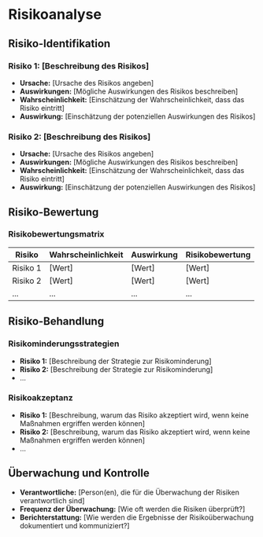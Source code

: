 # Risikoanalyse

## Risiko-Identifikation

### Risiko 1: [Beschreibung des Risikos]

- **Ursache:** [Ursache des Risikos angeben]
- **Auswirkungen:** [Mögliche Auswirkungen des Risikos beschreiben]
- **Wahrscheinlichkeit:** [Einschätzung der Wahrscheinlichkeit, dass das Risiko eintritt]
- **Auswirkung:** [Einschätzung der potenziellen Auswirkungen des Risikos]

### Risiko 2: [Beschreibung des Risikos]

- **Ursache:** [Ursache des Risikos angeben]
- **Auswirkungen:** [Mögliche Auswirkungen des Risikos beschreiben]
- **Wahrscheinlichkeit:** [Einschätzung der Wahrscheinlichkeit, dass das Risiko eintritt]
- **Auswirkung:** [Einschätzung der potenziellen Auswirkungen des Risikos]

## Risiko-Bewertung

### Risikobewertungsmatrix

| Risiko | Wahrscheinlichkeit | Auswirkung | Risikobewertung |
|--------|--------------------|------------|-----------------|
| Risiko 1 | [Wert] | [Wert] | [Wert] |
| Risiko 2 | [Wert] | [Wert] | [Wert] |
| ...    | ...                | ...        | ...             |

## Risiko-Behandlung

### Risikominderungsstrategien

- **Risiko 1:** [Beschreibung der Strategie zur Risikominderung]
- **Risiko 2:** [Beschreibung der Strategie zur Risikominderung]
- ...

### Risikoakzeptanz

- **Risiko 1:** [Beschreibung, warum das Risiko akzeptiert wird, wenn keine Maßnahmen ergriffen werden können]
- **Risiko 2:** [Beschreibung, warum das Risiko akzeptiert wird, wenn keine Maßnahmen ergriffen werden können]
- ...

## Überwachung und Kontrolle

- **Verantwortliche:** [Person(en), die für die Überwachung der Risiken verantwortlich sind]
- **Frequenz der Überwachung:** [Wie oft werden die Risiken überprüft?]
- **Berichterstattung:** [Wie werden die Ergebnisse der Risikoüberwachung dokumentiert und kommuniziert?]
